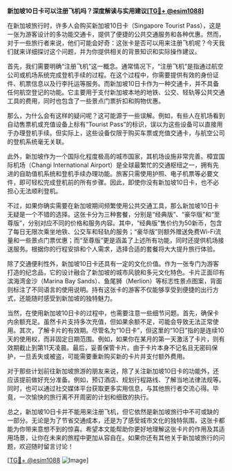 **新加坡10日卡可以注册飞机吗？深度解读与实用建议[[TG💪+ @esim1088](https://t.me/s/esim1088)]**

在新加坡旅行时，许多人会购买新加坡10日卡（Singapore Tourist Pass），这是一张为游客设计的多功能交通卡，提供了便捷的公共交通服务和各种优惠。然而，对于一些旅行者来说，他们可能会好奇：这张卡是否可以用来注册飞机呢？今天我们就来详细探讨这个问题，并为你提供相关的背景知识和实际操作建议。

首先，我们需要明确“注册飞机”这一概念。通常情况下，“注册飞机”是指通过航空公司或机场系统完成登机手续的过程。在这个过程中，你需要提供有效的身份证件、机票信息以及行李托运等服务。而新加坡10日卡作为一种交通卡，并不具备任何航空登记的功能。它主要用于支付新加坡本地的地铁、公交、轻轨等公共交通工具的费用，同时也包含了一些景点门票折扣和购物优惠。

那么，为什么会有这样的疑问呢？这可能源于一些误解。例如，有些人在机场看到自动售票机或充值设备上标有“Tourist Pass”的标识，误以为这些设备可以直接用于办理登机手续。但实际上，这些设备仅限于购买车票或充值交通卡，与航空公司的登机系统毫无关联。

此外，新加坡作为一个国际化程度极高的城市国家，其机场设施非常完善。樟宜国际机场（Changi International Airport）是全球最繁忙的交通枢纽之一，拥有先进的自助值机系统和登机手续办理功能。旅客只需使用护照、电子机票等必要文件，即可轻松完成登机前的所有步骤。因此，即使你没有新加坡10日卡，也不必担心无法顺利登机。

不过，如果你确实需要在新加坡期间频繁使用公共交通工具，那么新加坡10日卡无疑是一个不错的选择。这张卡分为三种套餐，分别是“经典版”、“豪华版”和“至尊版”，分别对应不同的价格和服务内容。其中，“经典版”售价约为50新币，包含了每日无限次乘坐地铁、公交车和轻轨的服务；“豪华版”则额外赠送免费Wi-Fi流量和一些景点门票优惠；而“至尊版”更是涵盖了上述所有功能，同时还提供机场接送服务。根据你的行程安排和个人需求，选择合适的套餐将大大提升旅行体验。

除了交通便利性外，新加坡10日卡还具有一定的文化价值。作为一张专门为游客打造的纪念品，它的设计融合了新加坡的城市风貌和多元文化特色。卡片正面印有滨海湾金沙（Marina Bay Sands）、鱼尾狮（Merlion）等标志性景点图案，背面则标注了不同语言的使用说明。持有这张卡的游客不仅能够享受到便捷的出行方式，还能随时感受到新加坡的独特魅力。

当然，在使用新加坡10日卡的过程中，也需要注意一些细节问题。首先，确保卡内余额充足。虽然卡片支持多次充值，但如果余额不足，可能会导致无法正常使用。其次，了解卡片的有效期。尽管名为“10日卡”，但这里的“10日”指的是连续10天的使用权，而非固定日期范围。例如，如果你在某月的第一天激活了卡片，则有效期截止到第11天凌晨。最后，妥善保管卡片。由于卡片本身不记名且无密码保护，一旦丢失或被盗，可能需要重新购买新的卡片并支付额外费用。

对于那些计划前往新加坡旅游的朋友来说，除了关注新加坡10日卡的功能外，还应该提前做好充分准备。例如，预订酒店、规划行程路线、了解当地法律法规等。同时，也可以通过社交媒体平台获取更多实用信息，与其他旅行者交流心得。毕竟，一次愉快的旅行离不开周密的计划和细致的执行。

总之，新加坡10日卡并不能用来注册飞机，但它依然是新加坡旅行中不可或缺的一部分。无论是为了节省交通成本，还是为了感受城市文化的独特氛围，这张卡都能为你带来意想不到的惊喜。希望本文能帮助你更好地理解这张卡片的作用及其适用场景，让你在未来的旅程中更加从容自在。如果你还有其他关于新加坡旅行的问题，欢迎随时留言讨论！

[[TG💪+ @esim1088](https://t.me/s/esim1088) ![Image](https://i.postimg.cc/4NQfJmqS/Snipaste-2025-05-13-00-14-12.png)]